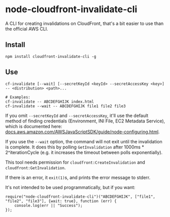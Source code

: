 # node-cloudfront-invalidate-cli
A CLI for creating invalidations on CloudFront, that's a bit easier to use than the
official AWS CLI.

## Install
```shell
npm install cloudfront-invalidate-cli -g
```
## Use
```shell
cf-invalidate [--wait] [--secretKeyId <keyId> --secretAccessKey <key>] -- <distribution> <path>...

# Examples:
cf-invalidate -- ABCDEFGHIJK index.html
cf-invalidate --wait -- ABCDEFGHIJK file1 file2 file3
```


If you omit `--secretKeyId` and `--secretAccessKey`, it'll use the default method of
finding credentials (Environment, INI File, EC2 Metadata Service), which is documented here:
[docs.aws.amazon.com/AWSJavaScriptSDK/guide/node-configuring.html](http://docs.aws.amazon.com/AWSJavaScriptSDK/guide/node-configuring.html#Using_Profiles_with_the_SDK).

If you use the `--wait` option, the command will not exit until the invalidation is complete. It does
this by polling `GetInvalidation` after 1000ms * 2^iterationCycle (e.g. it increases the timeout between polls exponentially).

This tool needs permission for `cloudfront:CreateInvalidation` and `cloudfront:GetInvalidation`.

If there is an error, it `exit(1)`s, and prints the error message to stderr.

It's not intended to be used programmatically, but if you want:
```shell
require("node-cloudfront-invalidate-cli")("ABCDEFGHIJK", ["file1", "file2", "file3"], {wait: true}, function (err) {
    console.log(err || "Success");
});
```
